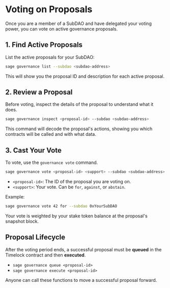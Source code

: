 # Voting on Proposals

Once you are a member of a SubDAO and have delegated your voting power, you can vote on active governance proposals.

## 1. Find Active Proposals

List the active proposals for your SubDAO:

```bash
sage governance list --subdao <subdao-address>
```

This will show you the proposal ID and description for each active proposal.

## 2. Review a Proposal

Before voting, inspect the details of the proposal to understand what it does.

```bash
sage governance inspect <proposal-id> --subdao <subdao-address>
```

This command will decode the proposal's actions, showing you which contracts will be called and with what data.

## 3. Cast Your Vote

To vote, use the `governance vote` command.

```bash
sage governance vote <proposal-id> <support> --subdao <subdao-address>
```

*   `<proposal-id>`: The ID of the proposal you are voting on.
*   `<support>`: Your vote. Can be `for`, `against`, or `abstain`.

Example:
```bash
sage governance vote 42 for --subdao 0xYourSubDAO
```

Your vote is weighted by your stake token balance at the proposal's snapshot block.

## Proposal Lifecycle

After the voting period ends, a successful proposal must be **queued** in the Timelock contract and then **executed**.

*   `sage governance queue <proposal-id>`
*   `sage governance execute <proposal-id>`

Anyone can call these functions to move a successful proposal forward.
